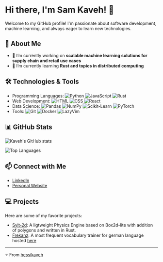 # Hi there, I'm Sam Kaveh! 👋

Welcome to my GitHub profile! I'm passionate about software development, machine learning, and always eager to learn new technologies.

## 🚀 About Me

- 🔭 I’m currently working on **scalable machine learning solutions for supply chain and retail use cases**
- 🌱 I’m currently learning **Rust and topics in distributed computing**

## 🛠️ Technologies & Tools

- Programming Languages: ![Python](https://img.shields.io/badge/-Python-3776AB?logo=python&logoColor=white) ![JavaScript](https://img.shields.io/badge/-JavaScript-F7DF1E?logo=javascript&logoColor=black) ![Rust](https://img.shields.io/badge/-Rust-000000?logo=rust&logoColor=white)
- Web Development: ![HTML](https://img.shields.io/badge/-HTML-E34F26?logo=html5&logoColor=white) ![CSS](https://img.shields.io/badge/-CSS-1572B6?logo=css3&logoColor=white) ![React](https://img.shields.io/badge/-React-61DAFB?logo=react&logoColor=black)
- Data Science: ![Pandas](https://img.shields.io/badge/-Pandas-150458?logo=pandas&logoColor=white) ![NumPy](https://img.shields.io/badge/-NumPy-013243?logo=numpy&logoColor=white) ![Scikit-Learn](https://img.shields.io/badge/-Scikit--Learn-F7931E?logo=scikit-learn&logoColor=white) ![PyTorch](https://img.shields.io/badge/-PyTorch-EE4C2C?logo=pytorch&logoColor=white)
- Tools: ![Git](https://img.shields.io/badge/-Git-F05032?logo=git&logoColor=white) ![Docker](https://img.shields.io/badge/-Docker-2496ED?logo=docker&logoColor=white) ![LazyVim](https://img.shields.io/badge/-LazyVim-007ACC?logo=neovim&logoColor=white)

## 📊 GitHub Stats

![Kaveh's GitHub stats](https://github-readme-stats.vercel.app/api?username=hessikaveh&show_icons=true&theme=radical)

![Top Languages](https://github-readme-stats.vercel.app/api/top-langs/?username=hessikaveh&layout=compact&theme=radical)

## 📫 Connect with Me

- [LinkedIn](https://www.linkedin.com/in/sam-kaveh)
- [Personal Website](https://hessikaveh.github.io/personal-webpage/)


## 💻 Projects

Here are some of my favorite projects:

- [Sylt-2d](https://github.com/hessikaveh/sylt-2d): A ligtweight Physics Engine based on Box2d-lite with addition of polygons and written in Rust.
- [Frekanz](https://github.com/hessikaveh/Frekanz): A most frequent vocabulary trainer for german language hosted [here](https://frekanz.vercel.app/) 
---

⭐️ From [hessikaveh](https://github.com/hessikaveh)
